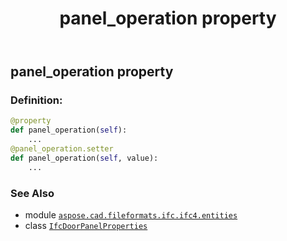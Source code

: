﻿---
title: panel_operation property
second_title: Aspose.CAD for Python via .NET API References
description: 
type: docs
weight: 110
url: /python-net/aspose.cad.fileformats.ifc.ifc4.entities/ifcdoorpanelproperties/panel_operation/
is_root: false
---

## panel_operation property

### Definition:
```python
@property
def panel_operation(self):
    ...
@panel_operation.setter
def panel_operation(self, value):
    ...
```

### See Also
* module [`aspose.cad.fileformats.ifc.ifc4.entities`](../../)
* class [`IfcDoorPanelProperties`](/cad/python-net/aspose.cad.fileformats.ifc.ifc4.entities/ifcdoorpanelproperties)
